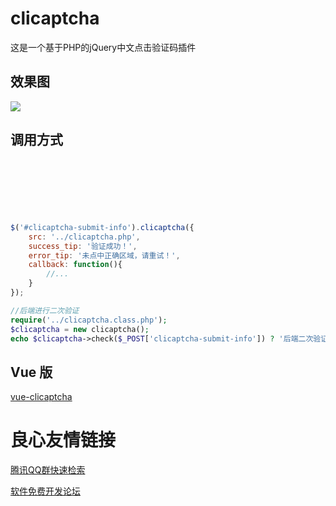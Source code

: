 # clicaptcha
这是一个基于PHP的jQuery中文点击验证码插件

## 效果图
![](https://i.loli.net/2019/12/21/MzK7hOwNWaBAC9v.png)

## 调用方式
```html
 
  
  

 
 
```
```js
$('#clicaptcha-submit-info').clicaptcha({
    src: '../clicaptcha.php',
	success_tip: '验证成功！',
	error_tip: '未点中正确区域，请重试！',
	callback: function(){
		//...
	}
});
```
```php
//后端进行二次验证
require('../clicaptcha.class.php');
$clicaptcha = new clicaptcha();
echo $clicaptcha->check($_POST['clicaptcha-submit-info']) ? '后端二次验证成功' : '后端二次验证失败';
```

## Vue 版
[vue-clicaptcha](https://github.com/hooray/vue-clicaptcha)

 # 良心友情链接

[腾讯QQ群快速检索](http://u.720life.cn/s/8cf73f7c)

[软件免费开发论坛](http://u.720life.cn/s/bbb01dc0)